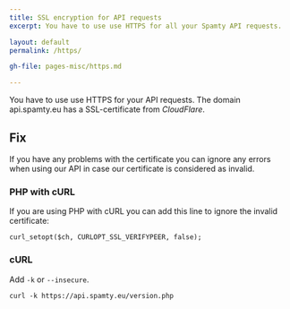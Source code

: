 ```yaml
---
title: SSL encryption for API requests
excerpt: You have to use use HTTPS for all your Spamty API requests.

layout: default
permalink: /https/

gh-file: pages-misc/https.md

---
```

You have to use use HTTPS for your API requests. 
The domain api.spamty.eu has a SSL-certificate from *CloudFlare*. 

## Fix

If you have any problems with the certificate you can ignore any errors when using our API in case our certificate is considered as invalid.

### PHP with cURL

If you are using PHP with cURL you can add this line to ignore the invalid certificate:

    curl_setopt($ch, CURLOPT_SSL_VERIFYPEER, false); 

### cURL

Add `-k` or `--insecure`.

    curl -k https://api.spamty.eu/version.php
